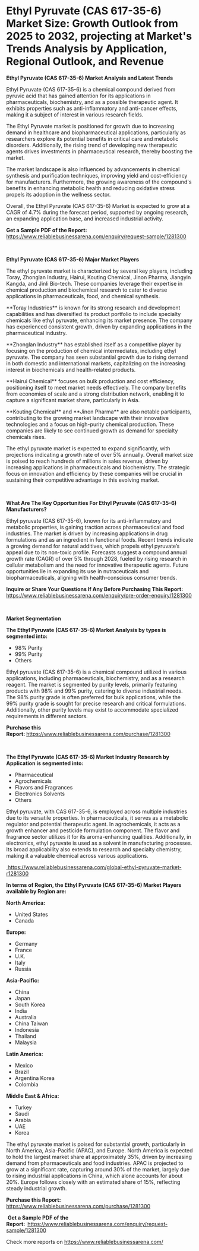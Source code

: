 <p><h1>Ethyl Pyruvate (CAS 617-35-6) Market Size: Growth Outlook from 2025 to 2032, projecting at Market's Trends Analysis by Application, Regional Outlook, and Revenue</h1></p><p><strong>Ethyl Pyruvate (CAS 617-35-6) Market Analysis and Latest Trends</strong></p>
<p><p>Ethyl Pyruvate (CAS 617-35-6) is a chemical compound derived from pyruvic acid that has gained attention for its applications in pharmaceuticals, biochemistry, and as a possible therapeutic agent. It exhibits properties such as anti-inflammatory and anti-cancer effects, making it a subject of interest in various research fields. </p><p>The Ethyl Pyruvate market is positioned for growth due to increasing demand in healthcare and biopharmaceutical applications, particularly as researchers explore its potential benefits in critical care and metabolic disorders. Additionally, the rising trend of developing new therapeutic agents drives investments in pharmaceutical research, thereby boosting the market.</p><p>The market landscape is also influenced by advancements in chemical synthesis and purification techniques, improving yield and cost-efficiency for manufacturers. Furthermore, the growing awareness of the compound's benefits in enhancing metabolic health and reducing oxidative stress propels its adoption in the wellness sector. </p><p>Overall, the Ethyl Pyruvate (CAS 617-35-6) Market is expected to grow at a CAGR of 4.7% during the forecast period, supported by ongoing research, an expanding application base, and increased industrial activity.</p></p>
<p><strong>Get a Sample PDF of the Report:&nbsp;</strong> <a href="https://www.reliablebusinessarena.com/enquiry/request-sample/1281300?utm_campaign=2095&utm_medium=2&utm_source=Github&utm_content=ia&utm_term=24032025&utm_id=ethyl-pyruvate-cas-617-35-6">https://www.reliablebusinessarena.com/enquiry/request-sample/1281300</a></p>
<p>&nbsp;</p>
<p><strong>Ethyl Pyruvate (CAS 617-35-6) Major Market Players</strong></p>
<p><p>The ethyl pyruvate market is characterized by several key players, including Toray, Zhonglan Industry, Hairui, Kouting Chemical, Jinon Pharma, Jiangyin Kangda, and Jinli Bio-tech. These companies leverage their expertise in chemical production and biochemical research to cater to diverse applications in pharmaceuticals, food, and chemical synthesis.</p><p>**Toray Industries** is known for its strong research and development capabilities and has diversified its product portfolio to include specialty chemicals like ethyl pyruvate, enhancing its market presence. The company has experienced consistent growth, driven by expanding applications in the pharmaceutical industry.</p><p>**Zhonglan Industry** has established itself as a competitive player by focusing on the production of chemical intermediates, including ethyl pyruvate. The company has seen substantial growth due to rising demand in both domestic and international markets, capitalizing on the increasing interest in biochemicals and health-related products.</p><p>**Hairui Chemical** focuses on bulk production and cost efficiency, positioning itself to meet market needs effectively. The company benefits from economies of scale and a strong distribution network, enabling it to capture a significant market share, particularly in Asia.</p><p>**Kouting Chemical** and **Jinon Pharma** are also notable participants, contributing to the growing market landscape with their innovative technologies and a focus on high-purity chemical production. These companies are likely to see continued growth as demand for specialty chemicals rises.</p><p>The ethyl pyruvate market is expected to expand significantly, with projections indicating a growth rate of over 5% annually. Overall market size is poised to reach hundreds of millions in sales revenue, driven by increasing applications in pharmaceuticals and biochemistry. The strategic focus on innovation and efficiency by these companies will be crucial in sustaining their competitive advantage in this evolving market.</p></p>
<p>&nbsp;</p>
<p><strong>What Are The Key Opportunities For Ethyl Pyruvate (CAS 617-35-6) Manufacturers?</strong></p>
<p><p>Ethyl pyruvate (CAS 617-35-6), known for its anti-inflammatory and metabolic properties, is gaining traction across pharmaceutical and food industries. The market is driven by increasing applications in drug formulations and as an ingredient in functional foods. Recent trends indicate a growing demand for natural additives, which propels ethyl pyruvate’s appeal due to its non-toxic profile. Forecasts suggest a compound annual growth rate (CAGR) of over 5% through 2028, fueled by rising research in cellular metabolism and the need for innovative therapeutic agents. Future opportunities lie in expanding its use in nutraceuticals and biopharmaceuticals, aligning with health-conscious consumer trends.</p></p>
<p><strong>Inquire or Share Your Questions If Any Before Purchasing This Report:</strong> <a href="https://www.reliablebusinessarena.com/enquiry/pre-order-enquiry/1281300?utm_campaign=2095&utm_medium=2&utm_source=Github&utm_content=ia&utm_term=24032025&utm_id=ethyl-pyruvate-cas-617-35-6">https://www.reliablebusinessarena.com/enquiry/pre-order-enquiry/1281300</a></p>
<p>&nbsp;</p>
<p><strong>Market Segmentation</strong></p>
<p><strong>The Ethyl Pyruvate (CAS 617-35-6) Market Analysis by types is segmented into:</strong></p>
<p><ul><li>98% Purity</li><li>99% Purity</li><li>Others</li></ul></p>
<p><p>Ethyl pyruvate (CAS 617-35-6) is a chemical compound utilized in various applications, including pharmaceuticals, biochemistry, and as a research reagent. The market is segmented by purity levels, primarily featuring products with 98% and 99% purity, catering to diverse industrial needs. The 98% purity grade is often preferred for bulk applications, while the 99% purity grade is sought for precise research and critical formulations. Additionally, other purity levels may exist to accommodate specialized requirements in different sectors.</p></p>
<p><strong>Purchase this Report:&nbsp;</strong><a href="https://www.reliablebusinessarena.com/purchase/1281300?utm_campaign=2095&utm_medium=2&utm_source=Github&utm_content=ia&utm_term=24032025&utm_id=ethyl-pyruvate-cas-617-35-6">https://www.reliablebusinessarena.com/purchase/1281300</a></p>
<p>&nbsp;</p>
<p><strong>The Ethyl Pyruvate (CAS 617-35-6) Market Industry Research by Application is segmented into:</strong></p>
<p><ul><li>Pharmaceutical</li><li>Agrochemicals</li><li>Flavors and Fragrances</li><li>Electronics Solvents</li><li>Others</li></ul></p>
<p><p>Ethyl pyruvate, with CAS 617-35-6, is employed across multiple industries due to its versatile properties. In pharmaceuticals, it serves as a metabolic regulator and potential therapeutic agent. In agrochemicals, it acts as a growth enhancer and pesticide formulation component. The flavor and fragrance sector utilizes it for its aroma-enhancing qualities. Additionally, in electronics, ethyl pyruvate is used as a solvent in manufacturing processes. Its broad applicability also extends to research and specialty chemistry, making it a valuable chemical across various applications.</p></p>
<p><a href="https://www.reliablebusinessarena.com/global-ethyl-pyruvate-market-r1281300?utm_campaign=2095&utm_medium=2&utm_source=Github&utm_content=ia&utm_term=24032025&utm_id=ethyl-pyruvate-cas-617-35-6">&nbsp;https://www.reliablebusinessarena.com/global-ethyl-pyruvate-market-r1281300</a></p>
<p><strong>In terms of Region, the Ethyl Pyruvate (CAS 617-35-6) Market Players available by Region are:</strong></p>
<p>
    <p> <strong> North America: </strong>
        <ul>
            <li>United States</li>
            <li>Canada</li>
        </ul>
        </p> 
    <p> <strong> Europe: </strong>
        <ul>
            <li>Germany</li>
            <li>France</li>
            <li>U.K.</li>
            <li>Italy</li>
            <li>Russia</li>
        </ul>
        </p> 
    <p> <strong> Asia-Pacific: </strong>
        <ul>
            <li>China</li>
            <li>Japan</li>
            <li>South Korea</li>
            <li>India</li>
            <li>Australia</li>
            <li>China Taiwan</li>
            <li>Indonesia</li>
            <li>Thailand</li>
            <li>Malaysia</li>
        </ul>
        </p> 
    <p> <strong> Latin America: </strong>
        <ul>
            <li>Mexico</li>
            <li>Brazil</li>
            <li>Argentina Korea</li>
            <li>Colombia</li>
        </ul>
        </p> 
    <p> <strong> Middle East & Africa: </strong>
        <ul>
            <li>Turkey</li>
            <li>Saudi</li>
            <li>Arabia</li>
            <li>UAE</li>
            <li>Korea</li>
        </ul>
    </p>
    </p>
<p><p>The ethyl pyruvate market is poised for substantial growth, particularly in North America, Asia-Pacific (APAC), and Europe. North America is expected to hold the largest market share at approximately 35%, driven by increasing demand from pharmaceuticals and food industries. APAC is projected to grow at a significant rate, capturing around 30% of the market, largely due to rising industrial applications in China, which alone accounts for about 20%. Europe follows closely with an estimated share of 15%, reflecting steady industrial growth.</p></p>
<p><strong>Purchase this Report: </strong><a href="https://www.reliablebusinessarena.com/purchase/1281300?utm_campaign=2095&utm_medium=2&utm_source=Github&utm_content=ia&utm_term=24032025&utm_id=ethyl-pyruvate-cas-617-35-6">https://www.reliablebusinessarena.com/purchase/1281300</a></p>
<p>&nbsp;<strong>Get a Sample PDF of the Report:&nbsp;&nbsp;</strong><a href="https://www.reliablebusinessarena.com/enquiry/request-sample/1281300?utm_campaign=2095&utm_medium=2&utm_source=Github&utm_content=ia&utm_term=24032025&utm_id=ethyl-pyruvate-cas-617-35-6">https://www.reliablebusinessarena.com/enquiry/request-sample/1281300</a></p>
<p><strong></strong></p>
<p>Check more reports on <a href="https://www.reliablebusinessarena.com/?utm_campaign=2095&utm_medium=2&utm_source=Github&utm_content=ia&utm_term=24032025&utm_id=ethyl-pyruvate-cas-617-35-6">https://www.reliablebusinessarena.com/</a></p>
